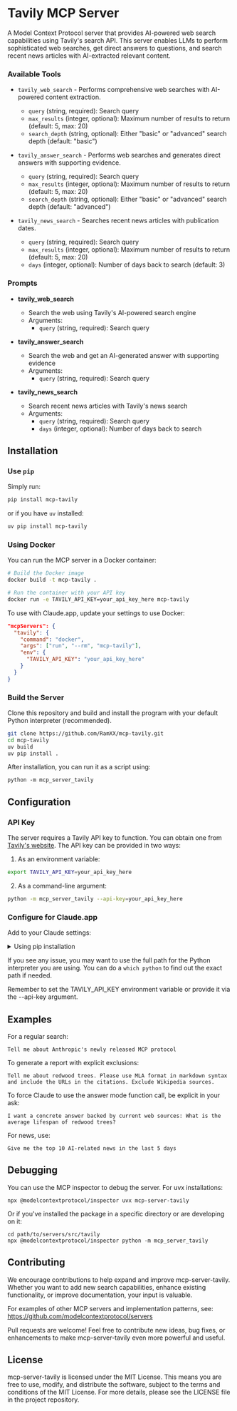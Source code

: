 # Tavily MCP Server

A Model Context Protocol server that provides AI-powered web search capabilities using Tavily's search API. This server enables LLMs to perform sophisticated web searches, get direct answers to questions, and search recent news articles with AI-extracted relevant content.

### Available Tools

- `tavily_web_search` - Performs comprehensive web searches with AI-powered content extraction.
    - `query` (string, required): Search query
    - `max_results` (integer, optional): Maximum number of results to return (default: 5, max: 20)
    - `search_depth` (string, optional): Either "basic" or "advanced" search depth (default: "basic")

- `tavily_answer_search` - Performs web searches and generates direct answers with supporting evidence.
    - `query` (string, required): Search query
    - `max_results` (integer, optional): Maximum number of results to return (default: 5, max: 20)
    - `search_depth` (string, optional): Either "basic" or "advanced" search depth (default: "advanced")

- `tavily_news_search` - Searches recent news articles with publication dates.
    - `query` (string, required): Search query
    - `max_results` (integer, optional): Maximum number of results to return (default: 5, max: 20)
    - `days` (integer, optional): Number of days back to search (default: 3)

### Prompts

- **tavily_web_search**
  - Search the web using Tavily's AI-powered search engine
  - Arguments:
    - `query` (string, required): Search query

- **tavily_answer_search**
  - Search the web and get an AI-generated answer with supporting evidence
  - Arguments:
    - `query` (string, required): Search query

- **tavily_news_search**
  - Search recent news articles with Tavily's news search
  - Arguments:
    - `query` (string, required): Search query
    - `days` (integer, optional): Number of days back to search

## Installation

### Use `pip`

Simply run:

```bash
pip install mcp-tavily
```

or if you have `uv` installed:

```bash
uv pip install mcp-tavily
```

### Using Docker

You can run the MCP server in a Docker container:

```bash
# Build the Docker image
docker build -t mcp-tavily .

# Run the container with your API key
docker run -e TAVILY_API_KEY=your_api_key_here mcp-tavily
```

To use with Claude.app, update your settings to use Docker:

```json
"mcpServers": {
  "tavily": {
    "command": "docker",
    "args": ["run", "--rm", "mcp-tavily"],
    "env": {
      "TAVILY_API_KEY": "your_api_key_here"
    }
  }
}
```

### Build the Server
Clone this repository and build and install the program with your default Python interpreter (recommended).

```bash
git clone https://github.com/RamXX/mcp-tavily.git
cd mcp-tavily
uv build
uv pip install .
```

After installation, you can run it as a script using:

```
python -m mcp_server_tavily
```

## Configuration

### API Key

The server requires a Tavily API key to function. You can obtain one from [Tavily's website](https://tavily.com). The API key can be provided in two ways:

1. As an environment variable:
```bash
export TAVILY_API_KEY=your_api_key_here
```

2. As a command-line argument:
```bash
python -m mcp_server_tavily --api-key=your_api_key_here
```

### Configure for Claude.app

Add to your Claude settings:

<details>
<summary>Using pip installation</summary>

```json
"mcpServers": {
  "tavily": {
    "command": "python",
    "args": ["-m", "mcp_server_tavily"]
  },
  "env": {
        "TAVILY_API_KEY": "your_api_key_here"
  }
}
```
</details>

If you see any issue, you may want to use the full path for the Python interpreter you are using. You can do a `which python` to find out the exact path if needed.

Remember to set the TAVILY_API_KEY environment variable or provide it via the --api-key argument.

## Examples

For a regular search:

```
Tell me about Anthropic's newly released MCP protocol
```

To generate a report with explicit exclusions:

```
Tell me about redwood trees. Please use MLA format in markdown syntax and include the URLs in the citations. Exclude Wikipedia sources.
```

To force Claude to use the answer mode function call, be explicit in your ask:

```
I want a concrete answer backed by current web sources: What is the average lifespan of redwood trees?
```

For news, use:

```
Give me the top 10 AI-related news in the last 5 days
```

## Debugging

You can use the MCP inspector to debug the server. For uvx installations:

```
npx @modelcontextprotocol/inspector uvx mcp-server-tavily
```

Or if you've installed the package in a specific directory or are developing on it:

```
cd path/to/servers/src/tavily
npx @modelcontextprotocol/inspector python -m mcp_server_tavily
```

## Contributing

We encourage contributions to help expand and improve mcp-server-tavily. Whether you want to add new search capabilities, enhance existing functionality, or improve documentation, your input is valuable.

For examples of other MCP servers and implementation patterns, see:
https://github.com/modelcontextprotocol/servers

Pull requests are welcome! Feel free to contribute new ideas, bug fixes, or enhancements to make mcp-server-tavily even more powerful and useful.

## License

mcp-server-tavily is licensed under the MIT License. This means you are free to use, modify, and distribute the software, subject to the terms and conditions of the MIT License. For more details, please see the LICENSE file in the project repository.
